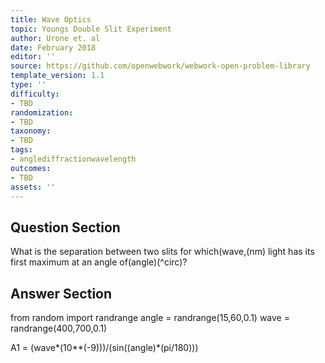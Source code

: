 ```yaml
---
title: Wave Optics
topic: Youngs Double Slit Experiment
author: Urone et. al
date: February 2018
editor: ''
source: https://github.com/openwebwork/webwork-open-problem-library
template_version: 1.1
type: ''
difficulty:
- TBD
randomization:
- TBD
taxonomy:
- TBD
tags:
- anglediffractionwavelength
outcomes:
- TBD
assets: ''
---
```


## Question Section 

What is the separation between two slits for which(wave,(nm) light has its first maximum at an angle of(angle)(^circ)?



## Answer Section

from random import randrange
angle = randrange(15,60,0.1)
wave = randrange(400,700,0.1)

A1 = (wave*(10**(-9)))/(sin((angle)*(pi/180)))